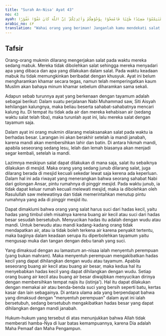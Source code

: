 ```yaml
---
title: "Surah An-Nisa' Ayat 43"
no: 43
ayah: يٰٓاَيُّهَا الَّذِيْنَ اٰمَنُوْا لَا تَقْرَبُوا الصَّلٰوةَ وَاَنْتُمْ سُكَارٰى حَتّٰى تَعْلَمُوْا مَا تَقُوْلُوْنَ وَلَا جُنُبًا اِلَّا عَابِرِيْ سَبِيْلٍ حَتّٰى تَغْتَسِلُوْا ۗوَاِنْ كُنْتُمْ مَّرْضٰٓى اَوْ عَلٰى سَفَرٍ اَوْ جَاۤءَ اَحَدٌ مِّنْكُمْ مِّنَ الْغَاۤىِٕطِ اَوْ لٰمَسْتُمُ النِّسَاۤءَ فَلَمْ تَجِدُوْا مَاۤءً فَتَيَمَّمُوْا صَعِيْدًا طَيِّبًا فَامْسَحُوْا بِوُجُوْهِكُمْ وَاَيْدِيْكُمْ ۗ اِنَّ اللّٰهَ كَانَ عَفُوًّا غَفُوْرًا
arabic_no: ٤٣
translation: "Wahai orang yang beriman! Janganlah kamu mendekati salat ketika kamu dalam keadaan mabuk, sampai kamu sadar apa yang kamu ucapkan, dan jangan pula (kamu hampiri masjid ketika kamu) dalam keadaan junub kecuali sekedar melewati jalan saja, sebelum kamu mandi (mandi junub). Adapun jika kamu sakit atau sedang dalam perjalanan atau sehabis buang air atau kamu telah menyentuh perempuan, sedangkan kamu tidak mendapat air, maka bertayamumlah kamu dengan debu yang baik (suci); usaplah wajahmu dan tanganmu dengan (debu) itu. Sungguh, Allah Maha Pemaaf, Maha Pengampun."
---
```


## Tafsir

Orang-orang mukmin dilarang mengerjakan salat pada waktu mereka sedang mabuk. Mereka tidak dibolehkan salat sehingga mereka menyadari apa yang dibaca dan apa yang dilakukan dalam salat. Pada waktu keadaan mabuk itu tidak memungkinkan beribadat dengan khusyuk. Ayat ini belum mengharamkan khamar secara tegas, namun telah memperingatkan kaum Muslim akan bahaya minum khamar sebelum diharamkan sama sekali. 

Adapun sebab turunnya ayat yang berkenaan dengan tayamum adalah sebagai berikut: Dalam suatu perjalanan Nabi Muhammad saw, Siti Aisyah kehilangan kalungnya, maka beliau beserta sahabat-sahabatnya mencari kalung itu. Di tempat itu tidak ada air dan mereka kehabisan air (sedang waktu salat telah tiba), maka turunlah ayat ini, lalu mereka salat dengan tayamum saja.

Dalam ayat ini orang mukmin dilarang melaksanakan salat pada waktu ia berhadas besar. Larangan ini akan berakhir setelah ia mandi janabah, karena mandi akan membersihkan lahir dan batin. Di antara hikmah mandi, apabila seseorang sedang lesu, lelah dan lemah biasanya akan menjadi segar kembali, setelah ia mandi.

Lazimnya meskipun salat dapat dilakukan di mana saja, salat itu sebaiknya dilakukan di mesjid. Maka orang yang sedang junub dilarang salat, juga dilarang berada di mesjid kecuali sekedar lewat saja kerena ada keperluan. Dalam hal ini ada riwayat yang menerangkan bahwa seorang sahabat Nabi dari golongan Ansar, pintu rumahnya di pinggir mesjid. Pada waktu junub, ia tidak dapat keluar rumah kecuali melewati mesjid, maka ia dibolehkan oleh Rasulullah saw melewatinya dan tidak memerintahkan menutup pintu rumahnya yang ada di pinggir mesjid itu.

Dapat dimaklumi bahwa orang yang salat harus suci dari hadas kecil, yaitu hadas yang timbul oleh misalnya karena buang air kecil atau suci dari hadas besar sesudah bersetubuh. Menyucikan hadas itu adalah dengan wudu atau mandi. Untuk berwudu atau mandi kadang-kadang orang tidak mendapatkan air, atau ia tidak boleh terkena air karena penyakit tertentu, maka baginya dalam keadaan serupa itu diperbolehkan tayamum yaitu mengusap muka dan tangan dengan debu tanah yang suci. 

Yang dimaksud dengan au lamastum an-nisaa ialah menyentuh perempuan (yang bukan mahram). Maka menyentuh perempuan mengakibatkan hadas kecil yang dapat dihilangkan dengan wudu atau tayamum. Apabila seseorang buang air kecil atau buang air besar, maka kedua hal itu menyebabkan hadas kecil yang dapat dihilangkan dengan wudu. Setiap orang buang air kecil atau buang air besar diwajibkan menyucikan dirinya dengan membersihkan tempat najis itu (istinja'). Hal itu dapat dilakukan dengan memakai air atau benda-benda suci yang bersih seperti batu, kertas kasar dan lain sebagainya. Di antara ulama ada yang berpendapat bahwa yang dimaksud dengan "menyentuh perempuan" dalam ayat ini ialah bersetubuh, sedang bersetubuh mengakibatkan hadas besar yang dapat dihilangkan dengan mandi janabah. 

Hukum-hukum yang tersebut di atas menunjukkan bahwa Allah tidak memberati hamba-Nya di luar batas kemampuannya, karena Dia adalah Maha Pemaaf dan Maha Pengampun.